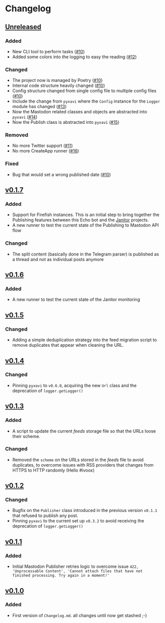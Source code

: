 # Changelog

## [Unreleased](https://github.com/XaviArnaus/mastodon-echo-bot/)

### Added

- New CLI tool to perform tasks ([#10](https://github.com/XaviArnaus/mastodon-echo-bot/pull/10))
- Added some colors into the logging to easy the reading ([#12](https://github.com/XaviArnaus/janitor/pull/12))

### Changed

- The project now is managed by Poetry ([#10](https://github.com/XaviArnaus/mastodon-echo-bot/pull/10))
- Internal code structure heavily changed ([#10](https://github.com/XaviArnaus/mastodon-echo-bot/pull/10))
- Config structure changed from single config file to multiple config files ([#10](https://github.com/XaviArnaus/mastodon-echo-bot/pull/10))
- Include the change from `pyxavi` where the `Config` instance for the `Logger` module has changed ([#13](https://github.com/XaviArnaus/mastodon-echo-bot/pull/13))
- Now the Mastodon related classes and objects are abstracted into `pyxavi` ([#14](https://github.com/XaviArnaus/mastodon-echo-bot/pull/14))
- Now the Publish class is abstracted into `pyxavi` ([#15](https://github.com/XaviArnaus/mastodon-echo-bot/pull/15))

### Removed

- No more Twitter support ([#11](https://github.com/XaviArnaus/mastodon-echo-bot/pull/11))
- No more CreateApp runner ([#16](https://github.com/XaviArnaus/mastodon-echo-bot/pull/16))

### Fixed

- Bug that would set a wrong published date ([#10](https://github.com/XaviArnaus/mastodon-echo-bot/pull/10))

## [v0.1.7](https://github.com/XaviArnaus/mastodon-echo-bot/releases/tag/v0.1.7)

### Added

- Support for Firefish instances. This is an initial step to bring together the Publishing features between this Echo bot and the [Janitor](https://github.com/XaviArnaus/janitor) projects.
- A new runner to test the current state of the Publishing to Mastodon API flow

### Changed

- The split content (basically done in the Telegram parser) is published as a thread and not as individual posts anymore

## [v0.1.6](https://github.com/XaviArnaus/mastodon-echo-bot/releases/tag/v0.1.6)

### Added

- A new runner to test the current state of the Janitor monitoring

## [v0.1.5](https://github.com/XaviArnaus/mastodon-echo-bot/releases/tag/v0.1.5)

### Changed

- Adding a simple deduplication strategy into the feed migration script to remove duplicates that appear when cleaning the URL.

## [v0.1.4](https://github.com/XaviArnaus/mastodon-echo-bot/releases/tag/v0.1.4)

### Changed

- Pinning `pyxavi` to `v0.6.0`, acquiring the new `Url` class and the deprecation of `logger.getLogger()`

## [v0.1.3](https://github.com/XaviArnaus/mastodon-echo-bot/releases/tag/v0.1.3)

### Added

- A script to update the current *feeds* storage file so that the URLs loose their scheme.

### Changed

- Removed the `scheme` on the URLs stored in the *feeds* file to avoid duplicates, to overcome issues with RSS providers that changes from HTTPS to HTTP randomly (Hello #ivoox)

## [v0.1.2](https://github.com/XaviArnaus/mastodon-echo-bot/releases/tag/v0.1.2)

### Changed

- Bugfix on the `Publisher` class introduced in the previous version `v0.1.1` that refused to publish any post.
- Pinning `pyxavi` to the current set up `v0.3.2` to avoid receiving the deprecation of `logger.getLogger()`

## [v0.1.1](https://github.com/XaviArnaus/mastodon-echo-bot/releases/tag/v0.1.1)

### Added

- Initial Mastodon Publisher retries logic to overcome issue `422, 'Unprocessable Content', 'Cannot attach files that have not finished processing. Try again in a moment!'`

## [v0.1.0](https://github.com/XaviArnaus/mastodon-echo-bot/releases/tag/v0.1.0)

### Added

- First version of `Changelog.md`. all changes until now get stashed ;-)